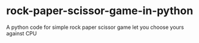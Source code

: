 # rock-paper-scissor-game-in-python
A python code for simple rock paper scissor game let you choose yours against CPU

